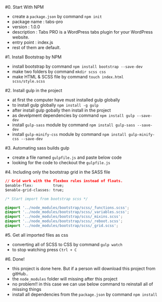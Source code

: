 #0. Start With NPM
- create a `package.json` by command `npm init`
- package name : tabs-pro
- version      : 1.0.0
- description  : Tabs PRO is a WordPress tabs plugin for your WordPress website.
- entry point  : index.js
- rest of them are default.

#1. Install Bootstrap by NPM
- install bootstrap by command `npm install bootstrap --save-dev`
- make two folders by command `mkdir scss css`
- make HTML & SCSS file by command `touch index.html scss/style.scss`

#2. Install gulp in the project
- at first the computer have must installed gulp globally
- to install gulp globally `npm install -g gulp`
- after install gulp gobally then install in the project
- as develpment dependencies by command `npm install gulp --save-dev`
- install `gulp-sass` module by command `npm install gulp-sass --save-dev`
- install `gulp-minify-css` module by command `npm install gulp-minify-css --save-dev`

#3. Automating sass builds gulp
- create a file named `gulpfile.js` and paste below code
- looking for the code to checkout the `gulpfile.js`

#4. Including only the bootstrap grid in the SASS file
```CSS
// Grid work with the flexbox rules instead of floats.
$enable-flex:         true;
$enable-grid-classes: true;

/* Start import from bootstrap scss */

@import '../node_modules/bootstrap/scss/_functions.scss';
@import '../node_modules/bootstrap/scss/_variables.scss';
@import '../node_modules/bootstrap/scss/_mixins.scss';
@import '../node_modules/bootstrap/scss/_reboot.scss';
@import '../node_modules/bootstrap/scss/_grid.scss';
```

#5. Get all imported files as css
- converting all of SCSS to CSS by command `gulp watch`
- to stop watching press `Ctrl + C`

#6. Done!
- this project is done here. But if a person will download this project from gitHub..
- the `node_modules` folder will missing after this project
- no problem!! in this case we can use below command to reinstall all of missing things
- install all dependencies from the `package.json` by command `npm install`
